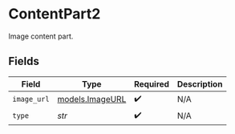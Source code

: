 # ContentPart2

Image content part.


## Fields

| Field                                    | Type                                     | Required                                 | Description                              |
| ---------------------------------------- | ---------------------------------------- | ---------------------------------------- | ---------------------------------------- |
| `image_url`                              | [models.ImageURL](../models/imageurl.md) | :heavy_check_mark:                       | N/A                                      |
| `type`                                   | *str*                                    | :heavy_check_mark:                       | N/A                                      |